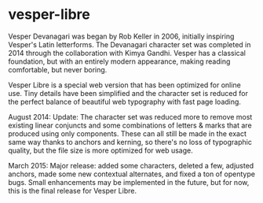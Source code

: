 vesper-libre
============

Vesper Devanagari was began by Rob Keller in 2006, initially inspiring Vesper's Latin letterforms. The Devanagari character set was completed in 2014 through the collaboration with Kimya Gandhi. Vesper has a classical foundation, but with an entirely modern appearance, making reading comfortable, but never boring.

Vesper Libre is a special web version that has been optimized for online use. Tiny details have been simplified and the character set is reduced for the perfect balance of beautiful web typography with fast page loading.

August 2014:
Update: The character set was reduced more to remove most existing linear conjuncts and some combinations of letters & marks that are produced using only components. These can all still be made in the exact same way thanks to anchors and kerning, so there's no loss of typographic quality, but the file size is more optimized for web usage.

March 2015:
Major release: added some characters, deleted a few, adjusted anchors, made some new contextual alternates, and fixed a ton of opentype bugs. Small enhancements may be implemented in the future, but for now, this is the final release for Vesper Libre.